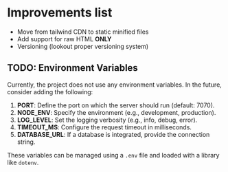 # Improvements list

- Move from tailwind CDN to static minified files
- Add support for raw HTML **ONLY**
- Versioning (lookout proper versioning system)

## TODO: Environment Variables

Currently, the project does not use any environment variables. In the future, consider adding the following:

1. **PORT**: Define the port on which the server should run (default: 7070).
2. **NODE_ENV**: Specify the environment (e.g., development, production).
3. **LOG_LEVEL**: Set the logging verbosity (e.g., info, debug, error).
4. **TIMEOUT_MS**: Configure the request timeout in milliseconds.
5. **DATABASE_URL**: If a database is integrated, provide the connection string.

These variables can be managed using a `.env` file and loaded with a library like `dotenv`.
